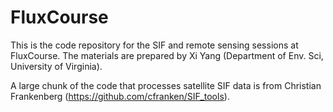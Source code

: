# FluxCourse

This is the code repository for the SIF and remote sensing sessions at FluxCourse. The materials are prepared by Xi Yang (Department of Env. Sci, University of Virginia). 

A large chunk of the code that processes satellite SIF data is from Christian Frankenberg (https://github.com/cfranken/SIF_tools).
